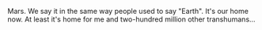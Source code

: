 
Mars.  We say it in the same way people used to say "Earth".  It's our home now.  At least it's home for me and two-hundred million other transhumans...
